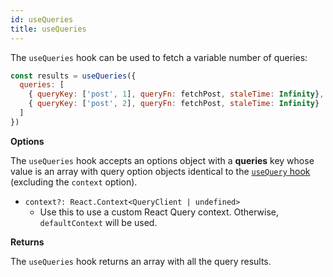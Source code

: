 ```yaml
---
id: useQueries
title: useQueries
---
```


The `useQueries` hook can be used to fetch a variable number of queries:

```js
const results = useQueries({
  queries: [
    { queryKey: ['post', 1], queryFn: fetchPost, staleTime: Infinity},
    { queryKey: ['post', 2], queryFn: fetchPost, staleTime: Infinity}
  ]
})
```

**Options**

The `useQueries` hook accepts an options object with a **queries** key whose value is an array with query option objects identical to the [`useQuery` hook](/reference/useQuery) (excluding the `context` option).

- `context?: React.Context<QueryClient | undefined>`
  - Use this to use a custom React Query context. Otherwise, `defaultContext` will be used.

**Returns**

The `useQueries` hook returns an array with all the query results.
